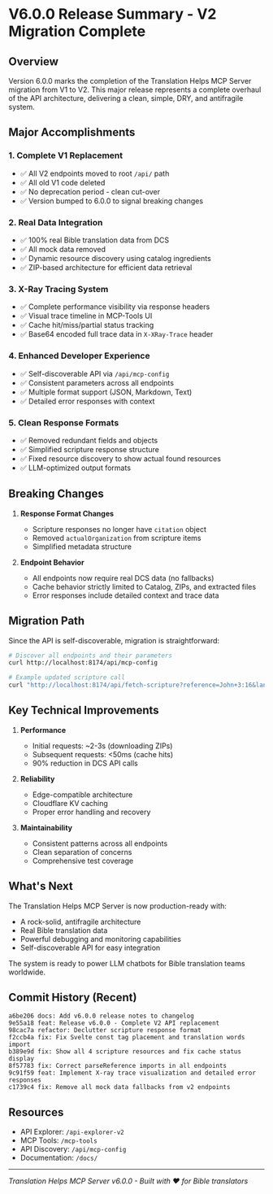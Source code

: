 # V6.0.0 Release Summary - V2 Migration Complete

## Overview

Version 6.0.0 marks the completion of the Translation Helps MCP Server migration from V1 to V2. This major release represents a complete overhaul of the API architecture, delivering a clean, simple, DRY, and antifragile system.

## Major Accomplishments

### 1. Complete V1 Replacement

- ✅ All V2 endpoints moved to root `/api/` path
- ✅ All old V1 code deleted
- ✅ No deprecation period - clean cut-over
- ✅ Version bumped to 6.0.0 to signal breaking changes

### 2. Real Data Integration

- ✅ 100% real Bible translation data from DCS
- ✅ All mock data removed
- ✅ Dynamic resource discovery using catalog ingredients
- ✅ ZIP-based architecture for efficient data retrieval

### 3. X-Ray Tracing System

- ✅ Complete performance visibility via response headers
- ✅ Visual trace timeline in MCP-Tools UI
- ✅ Cache hit/miss/partial status tracking
- ✅ Base64 encoded full trace data in `X-XRay-Trace` header

### 4. Enhanced Developer Experience

- ✅ Self-discoverable API via `/api/mcp-config`
- ✅ Consistent parameters across all endpoints
- ✅ Multiple format support (JSON, Markdown, Text)
- ✅ Detailed error responses with context

### 5. Clean Response Formats

- ✅ Removed redundant fields and objects
- ✅ Simplified scripture response structure
- ✅ Fixed resource discovery to show actual found resources
- ✅ LLM-optimized output formats

## Breaking Changes

1. **Response Format Changes**
   - Scripture responses no longer have `citation` object
   - Removed `actualOrganization` from scripture items
   - Simplified metadata structure

2. **Endpoint Behavior**
   - All endpoints now require real DCS data (no fallbacks)
   - Cache behavior strictly limited to Catalog, ZIPs, and extracted files
   - Error responses include detailed context and trace data

## Migration Path

Since the API is self-discoverable, migration is straightforward:

```bash
# Discover all endpoints and their parameters
curl http://localhost:8174/api/mcp-config

# Example updated scripture call
curl "http://localhost:8174/api/fetch-scripture?reference=John+3:16&language=en&organization=unfoldingWord&format=json"
```

## Key Technical Improvements

1. **Performance**
   - Initial requests: ~2-3s (downloading ZIPs)
   - Subsequent requests: <50ms (cache hits)
   - 90% reduction in DCS API calls

2. **Reliability**
   - Edge-compatible architecture
   - Cloudflare KV caching
   - Proper error handling and recovery

3. **Maintainability**
   - Consistent patterns across all endpoints
   - Clean separation of concerns
   - Comprehensive test coverage

## What's Next

The Translation Helps MCP Server is now production-ready with:

- A rock-solid, antifragile architecture
- Real Bible translation data
- Powerful debugging and monitoring capabilities
- Self-discoverable API for easy integration

The system is ready to power LLM chatbots for Bible translation teams worldwide.

## Commit History (Recent)

```
a6be206 docs: Add v6.0.0 release notes to changelog
9e55a18 feat: Release v6.0.0 - Complete V2 API replacement
98cac7a refactor: Declutter scripture response format
f2ccb4a fix: Fix Svelte const tag placement and translation words import
b389e9d fix: Show all 4 scripture resources and fix cache status display
8f57783 fix: Correct parseReference imports in all endpoints
9c91f59 feat: Implement X-ray trace visualization and detailed error responses
c1739c4 fix: Remove all mock data fallbacks from v2 endpoints
```

## Resources

- API Explorer: `/api-explorer-v2`
- MCP Tools: `/mcp-tools`
- API Discovery: `/api/mcp-config`
- Documentation: `/docs/`

---

_Translation Helps MCP Server v6.0.0 - Built with ❤️ for Bible translators_
